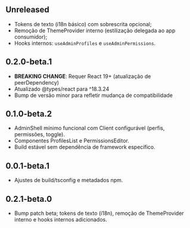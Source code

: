 ## Unreleased

- Tokens de texto (i18n básico) com sobrescrita opcional;
- Remoção de ThemeProvider interno (estilização delegada ao app consumidor);
- Hooks internos: `useAdminProfiles` e `useAdminPermissions`.

## 0.2.0-beta.1

- **BREAKING CHANGE**: Requer React 19+ (atualização de peerDependency)
- Atualizado @types/react para ^18.3.24
- Bump de versão minor para refletir mudança de compatibilidade

## 0.1.0-beta.2

- AdminShell mínimo funcional com Client configurável (perfis, permissões, toggle).
- Componentes ProfilesList e PermissionsEditor.
- Build estável sem dependência de framework específico.

## 0.0.1-beta.1

- Ajustes de build/tsconfig e metadados npm.
## 0.2.1-beta.0

- Bump patch beta; tokens de texto (i18n), remoção de ThemeProvider interno e hooks internos adicionados.
